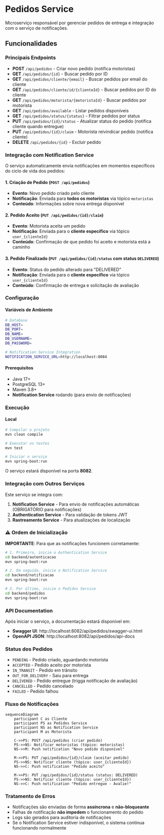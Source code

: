 # Pedidos Service

Microserviço responsável por gerenciar pedidos de entrega e integração com o serviço de notificações.

## Funcionalidades

### Principais Endpoints

- **POST** `/api/pedidos` - Criar novo pedido (notifica motoristas)
- **GET** `/api/pedidos/{id}` - Buscar pedido por ID
- **GET** `/api/pedidos/cliente/{email}` - Buscar pedidos por email do cliente
- **GET** `/api/pedidos/cliente/id/{clienteId}` - Buscar pedidos por ID do cliente
- **GET** `/api/pedidos/motorista/{motoristaId}` - Buscar pedidos por motorista
- **GET** `/api/pedidos/available` - Listar pedidos disponíveis
- **GET** `/api/pedidos/status/{status}` - Filtrar pedidos por status
- **PUT** `/api/pedidos/{id}/status` - Atualizar status do pedido (notifica cliente quando entregue)
- **PUT** `/api/pedidos/{id}/claim` - Motorista reivindicar pedido (notifica cliente)
- **DELETE** `/api/pedidos/{id}` - Excluir pedido

### Integração com Notification Service

O serviço automaticamente envia notificações em momentos específicos do ciclo de vida dos pedidos:

#### 1. **Criação de Pedido** (`POST /api/pedidos`)
- **Evento**: Novo pedido criado pelo cliente
- **Notificação**: Enviada para **todos os motoristas** via tópico `motoristas`
- **Conteúdo**: Informações sobre nova entrega disponível

#### 2. **Pedido Aceito** (`PUT /api/pedidos/{id}/claim`)
- **Evento**: Motorista aceita um pedido
- **Notificação**: Enviada para o **cliente específico** via tópico `user_{clienteId}`
- **Conteúdo**: Confirmação de que pedido foi aceito e motorista está a caminho

#### 3. **Pedido Finalizado** (`PUT /api/pedidos/{id}/status` com status `DELIVERED`)
- **Evento**: Status do pedido alterado para "DELIVERED"
- **Notificação**: Enviada para o **cliente específico** via tópico `user_{clienteId}`
- **Conteúdo**: Confirmação de entrega e solicitação de avaliação

### Configuração

#### Variáveis de Ambiente

```bash
# Database
DB_HOST=
DB_PORT=
DB_NAME=
DB_USERNAME=
DB_PASSWORD=

# Notification Service Integration
NOTIFICATION_SERVICE_URL=http://localhost:8084
```

#### Prerequisitos

- Java 17+
- PostgreSQL 13+
- Maven 3.8+
- **Notification Service** rodando (para envio de notificações)

### Execução

#### Local

```bash
# Compilar o projeto
mvn clean compile

# Executar os testes
mvn test

# Iniciar o serviço
mvn spring-boot:run
```

O serviço estará disponível na porta **8082**.

### Integração com Outros Serviços

Este serviço se integra com:

1. **Notification Service** - Para envio de notificações automáticas (OBRIGATÓRIO para notificações)
2. **Authentication Service** - Para validação de tokens JWT
3. **Rastreamento Service** - Para atualizações de localização

### ⚠️ Ordem de Inicialização

**IMPORTANTE**: Para que as notificações funcionem corretamente:

```bash
# 1. Primeiro, inicie o Authentication Service
cd backend/autenticacao
mvn spring-boot:run

# 2. Em seguida, inicie o Notification Service  
cd backend/notificacao
mvn spring-boot:run

# 3. Por último, inicie o Pedidos Service
cd backend/pedidos
mvn spring-boot:run
```

### API Documentation

Após iniciar o serviço, a documentação estará disponível em:
- **Swagger UI**: http://localhost:8082/api/pedidos/swagger-ui.html
- **OpenAPI JSON**: http://localhost:8082/api/pedidos/api-docs

### Status dos Pedidos

- `PENDING` - Pedido criado, aguardando motorista
- `ACCEPTED` - Pedido aceito por motorista
- `IN_TRANSIT` - Pedido em trânsito
- `OUT_FOR_DELIVERY` - Saiu para entrega
- `DELIVERED` - Pedido entregue (trigga notificação de avaliação)
- `CANCELLED` - Pedido cancelado
- `FAILED` - Pedido falhou

### Fluxo de Notificações

```mermaid
sequenceDiagram
    participant C as Cliente
    participant PS as Pedidos Service
    participant NS as Notification Service
    participant M as Motorista

    C->>PS: POST /api/pedidos (criar pedido)
    PS->>NS: Notificar motoristas (tópico: motoristas)
    NS->>M: Push notification "Novo pedido disponível"
    
    M->>PS: PUT /api/pedidos/{id}/claim (aceitar pedido)
    PS->>NS: Notificar cliente (tópico: user_{clienteId})
    NS->>C: Push notification "Pedido aceito"
    
    M->>PS: PUT /api/pedidos/{id}/status (status: DELIVERED)
    PS->>NS: Notificar cliente (tópico: user_{clienteId})
    NS->>C: Push notification "Pedido entregue - Avalie!"
```

### Tratamento de Erros

- Notificações são enviadas de forma **assíncrona** e **não-bloqueante**
- Falhas de notificação **não impedem** o funcionamento do pedido
- Logs são gerados para auditoria de notificações
- Se o Notification Service estiver indisponível, o sistema continua funcionando normalmente